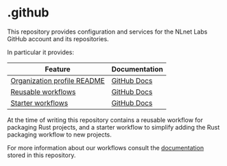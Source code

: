 # .github

This repository provides configuration and services for the NLnet Labs GitHub account and its repositories.

In particular it provides:

| Feature | Documentation |
| --- | --- |
| [Organization profile README](https://github.com/NLnetLabs) | [GitHub Docs](https://docs.github.com/en/organizations/collaborating-with-groups-in-organizations/customizing-your-organizations-profile#organization-profile-readmes) |
| [Reusable workflows](.github/workflows/) | [GitHub Docs](https://docs.github.com/en/actions/using-workflows/reusing-workflows) |
| [Starter workflows](workflow-templates/) | [GitHub Docs](https://docs.github.com/en/actions/using-workflows/using-starter-workflows) |

At the time of writing this repository contains a reusable workflow for packaging Rust projects, and a starter workflow to simplify adding the Rust packaging workflow to new projects.


              
    

            

For more information about our workflows consult the [documentation](docs/README.md) stored in this repository.
